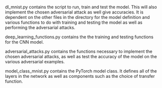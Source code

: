 dl_mnist.py contains the script to run, train and test the model. This will also implement the chosen adversarial attack
as well give accuracies. It is dependent on the other files in the directory for the model definition and various functions
to do with training and testing the model as well as performing the adversarial attacks.

deep_learning_functions.py contains the the training and testing functions for the CNN model.

adversarial_attacks.py contains the functions necessary to implement the chosen adversarial attacks, as well as test the
accuracy of the model on the various adversarial examples.

model_class_mnist.py contains the PyTorch model class. It defines all of the layers in the network as well as components such
as the choice of transfer function.
